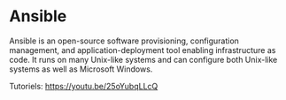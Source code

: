 # Ansible

Ansible is an open-source software provisioning, configuration management, and application-deployment tool enabling infrastructure as code. It runs on many Unix-like systems and can configure both Unix-like systems as well as Microsoft Windows.




Tutoriels: https://youtu.be/25oYubqLLcQ
